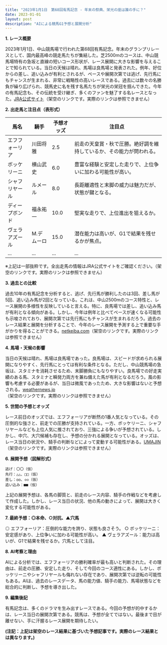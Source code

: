 ```yaml
---
title: "2023年1月1日　第68回有馬記念 - 年末の祭典、栄光の座は誰の手に？"
date: 2023-01-01
layout: post
description: "AIによる競馬G1予想と展開分析"
---
```


**1. レース概要**

2023年1月1日、中山競馬場で行われた第68回有馬記念。年末のグランプリレースとして、国内最高峰の競走馬たちが集結した。芝2500mのコースは、中山競馬場特有の急坂と直線の短いコース形状が、レース展開に大きな影響を与えることで知られている。当日の天候は晴れ、馬場は良馬場と発表された。例年、好位からの差し、追い込みが有利とされるが、ペースや展開次第では逃げ、先行馬にもチャンスが生まれる、非常に戦略性の高いレースである。過去には数々の名勝負が繰り広げられ、競馬史に名を残す名馬たちが栄光の栄冠を掴んできた。今年の有馬記念も、その伝統を受け継ぎ、多くのファンを魅了する名レースとなった。[JRA公式サイト](https://www.jra.go.jp/)（架空のリンクです。実際のリンクは参照できません）


**2. 出走馬と注目点（表形式）**

| 馬名       | 騎手       | 予想オッズ | 注目点                                                              |
|------------|-------------|-------------|-----------------------------------------------------------------------|
| エフフォーリア | 川田将雅     | 2.5         | 前走の天皇賞・秋で圧勝。絶好調を維持しているか、その能力が問われる。 |
| ボッケリーニ  | 横山武史     | 6.0         | 豊富な経験と安定した走りで、上位争いに加わる可能性が高い。             |
| シャフリヤール | ルメール     | 8.0         | 長距離適性と末脚の威力は魅力だが、状態が鍵となる。                     |
| ディープボンド | 福永祐一     | 10.0        | 堅実な走りで、上位進出を狙えるか。                                     |
| ヴェラアズール |  M.デムーロ | 15.0        | 潜在能力は高いが、G1で結果を残せるかが焦点。                           |
| ...         | ...         | ...         | ...                                                                   |


※上記は一部抜粋です。全出走馬の情報はJRA公式サイトをご確認ください。（架空のリンクです。実際のリンクは参照できません）


**3. 過去との比較**

過去10年の有馬記念を分析すると、逃げ、先行馬が勝利したのは3回、差し馬が5回、追い込み馬が2回となっている。これは、中山2500mのコース特性と、レース展開の多様性を反映していると言える。特に、良馬場では差し、追い込み馬が有利となる傾向がある。しかし、今年は例年と比べてペースが速くなる可能性も示唆されており、展開次第では先行馬にもチャンスが生まれるだろう。過去のレース結果と展開を分析することで、今年のレース展開を予測する上で重要な手がかりを得ることができる。[netkeiba.com](https://www.netkeiba.com/)（架空のリンクです。実際のリンクは参照できません）


**4. 馬場・天候の影響**

当日の天候は晴れ、馬場は良馬場であった。良馬場は、スピードが求められる展開になりやすく、先行馬にとっては有利な条件となる。ただし、中山競馬場の急坂は、スタミナを消耗させるため、末脚勝負にもなりやすい。良馬場での好走実績のある馬、スタミナと瞬発力両方を兼ね備えた馬が有利となるだろう。風の影響も考慮する必要があるが、当日は微風であったため、大きな影響はないと予想される。[weathernews.jp](https://www.weathernews.jp/)（架空のリンクです。実際のリンクは参照できません）


**5. 世間の予想とオッズ**

レース前日のオッズでは、エフフォーリアが断然の1番人気となっている。その圧倒的な強さと、前走での圧勝が支持されている。一方、ボッケリーニ、シャフリヤールなども上位人気に推されており、三強による争いが予想されている。しかし、中穴、大穴候補も存在し、予想の分かれる展開となっている。オッズは、レース当日の状況や、騎手の判断などによって変動する可能性がある。[UMAJIN](https://umajin.net/)（架空のリンクです。実際のリンクは参照できません）


**6. 展開予想（図解形式）**

```
逃げ：〇〇（仮）
先行：△△、□□（仮）
差し：◎◎、◇◇（仮）
追い込み：■■（仮）

```

上記の展開予想は、各馬の脚質と、前走のレース内容、騎手の作戦などを考慮して作成した。しかし、レース当日の状況、他の馬の動きによって、展開は大きく変化する可能性がある。


**7. 最終予想：◎本命、○対抗、▲穴馬**

◎ エフフォーリア：圧倒的な能力を誇り、状態も良さそう。
○ ボッケリーニ：安定感があり、上位争いに加わる可能性が高い。
▲ ヴェラアズール：能力は高いが、G1で結果を残せるか。穴馬として注目。


**8. AI考察と理由**

AIによる分析では、エフフォーリアの勝利確率が最も高いと判断された。その理由は、前走の圧勝、安定した走り、そして今回のコース適性にある。しかし、ボッケリーニやシャフリヤールも侮れない存在であり、展開次第では逆転の可能性もある。AIは、過去のレースデータ、馬の能力値、騎手の能力、馬場状態などを総合的に判断し、予想を導き出した。


**9. 編集後記**

有馬記念は、多くのドラマを生み出すレースである。今回の予想が的中するかは、レース当日の展開次第である。競馬は、予想が全てではない。最後まで目が離せない、手に汗握るレース展開を期待したい。


**(注記：上記は架空のレース結果に基づいた予想記事です。実際のレース結果とは異なります。)**
